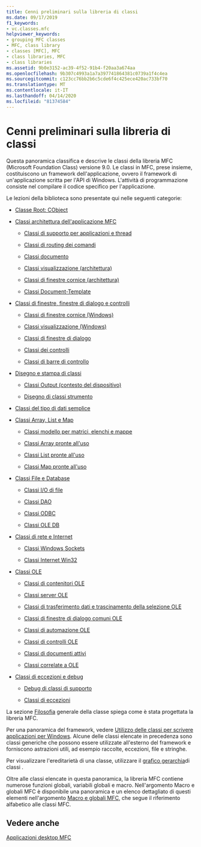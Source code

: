 ```yaml
---
title: Cenni preliminari sulla libreria di classi
ms.date: 09/17/2019
f1_keywords:
- vc.classes.mfc
helpviewer_keywords:
- grouping MFC classes
- MFC, class library
- classes [MFC], MFC
- class libraries, MFC
- class libraries
ms.assetid: 9b0e3152-ac39-4f52-91b4-f20aa3a674aa
ms.openlocfilehash: 9b307c4993a1a7a397741864381c0739a1f4c4ea
ms.sourcegitcommit: c123cc76bb2b6c5cde6f4c425ece420ac733bf70
ms.translationtype: MT
ms.contentlocale: it-IT
ms.lasthandoff: 04/14/2020
ms.locfileid: "81374584"
---
```

# <a name="class-library-overview"></a>Cenni preliminari sulla libreria di classi

Questa panoramica classifica e descrive le classi della libreria MFC (Microsoft Foundation Class) versione 9.0. Le classi in MFC, prese insieme, costituiscono un framework dell'applicazione, ovvero il framework di un'applicazione scritta per l'API di Windows. L'attività di programmazione consiste nel compilare il codice specifico per l'applicazione.

Le lezioni della biblioteca sono presentate qui nelle seguenti categorie:

- [Classe Root: CObject](../mfc/root-class-cobject.md)

- [Classi architettura dell'applicazione MFC](../mfc/mfc-application-architecture-classes.md)

  - [Classi di supporto per applicazioni e thread](../mfc/application-and-thread-support-classes.md)

  - [Classi di routing dei comandi](../mfc/command-routing-classes.md)

  - [Classi documento](../mfc/document-classes.md)

  - [Classi visualizzazione (architettura)](../mfc/view-classes-architecture.md)

  - [Classi di finestre cornice (architettura)](../mfc/frame-window-classes-architecture.md)

  - [Classi Document-Template](../mfc/document-template-classes.md)

- [Classi di finestre, finestre di dialogo e controlli](../mfc/window-dialog-and-control-classes.md)

  - [Classi di finestre cornice (Windows)](../mfc/frame-window-classes-windows.md)

  - [Classi visualizzazione (Windows)](../mfc/view-classes-windows.md)

  - [Classi di finestre di dialogo](../mfc/dialog-box-classes.md)

  - [Classi dei controlli](../mfc/control-classes.md)

  - [Classi di barre di controllo](../mfc/control-bar-classes.md)

- [Disegno e stampa di classi](../mfc/drawing-and-printing-classes.md)

  - [Classi Output (contesto del dispositivo)](../mfc/output-device-context-classes.md)

  - [Disegno di classi strumento](../mfc/drawing-tool-classes.md)

- [Classi del tipo di dati semplice](../mfc/simple-data-type-classes.md)

- [Classi Array, List e Map](../mfc/array-list-and-map-classes.md)

  - [Classi modello per matrici, elenchi e mappe](../mfc/template-classes-for-arrays-lists-and-maps.md)

  - [Classi Array pronte all'uso](../mfc/ready-to-use-array-classes.md)

  - [Classi List pronte all'uso](../mfc/ready-to-use-list-classes.md)

  - [Classi Map pronte all'uso](../mfc/ready-to-use-map-classes.md)

- [Classi File e Database](../mfc/file-and-database-classes.md)

  - [Classi I/O di file](../mfc/file-i-o-classes.md)

  - [Classi DAO](../mfc/dao-classes.md)

  - [Classi ODBC](../mfc/odbc-classes.md)

  - [Classi OLE DB](../mfc/ole-db-classes.md)

- [Classi di rete e Internet](../mfc/internet-and-networking-classes.md)

  - [Classi Windows Sockets](../mfc/windows-sockets-classes.md)

  - [Classi Internet Win32](../mfc/win32-internet-classes.md)

- [Classi OLE](../mfc/ole-classes.md)

  - [Classi di contenitori OLE](../mfc/ole-container-classes.md)

  - [Classi server OLE](../mfc/ole-server-classes.md)

  - [Classi di trasferimento dati e trascinamento della selezione OLE](../mfc/ole-drag-and-drop-and-data-transfer-classes.md)

  - [Classi di finestre di dialogo comuni OLE](../mfc/ole-common-dialog-classes.md)

  - [Classi di automazione OLE](../mfc/ole-automation-classes.md)

  - [Classi di controlli OLE](../mfc/ole-control-classes.md)

  - [Classi di documenti attivi](../mfc/active-document-classes.md)

  - [Classi correlate a OLE](../mfc/ole-related-classes.md)

- [Classi di eccezioni e debug](../mfc/debugging-and-exception-classes.md)

  - [Debug di classi di supporto](../mfc/debugging-support-classes.md)

  - [Classi di eccezioni](../mfc/exception-classes.md)

La sezione [Filosofia](../mfc/general-class-design-philosophy.md) generale della classe spiega come è stata progettata la libreria MFC.

Per una panoramica del framework, vedere [Utilizzo delle classi per scrivere applicazioni per Windows](../mfc/using-the-classes-to-write-applications-for-windows.md). Alcune delle classi elencate in precedenza sono classi generiche che possono essere utilizzate all'esterno del framework e forniscono astrazioni utili, ad esempio raccolte, eccezioni, file e stringhe.

Per visualizzare l'ereditarietà di una classe, utilizzare il [grafico gerarchia](../mfc/hierarchy-chart.md)di classi .

Oltre alle classi elencate in questa panoramica, la libreria MFC contiene numerose funzioni globali, variabili globali e macro. Nell'argomento Macro e globali MFC è disponibile una panoramica e un elenco dettagliato di questi elementi nell'argomento [Macro e globali MFC](../mfc/reference/mfc-macros-and-globals.md), che segue il riferimento alfabetico alle classi MFC.

## <a name="see-also"></a>Vedere anche

[Applicazioni desktop MFC](../mfc/mfc-desktop-applications.md)
